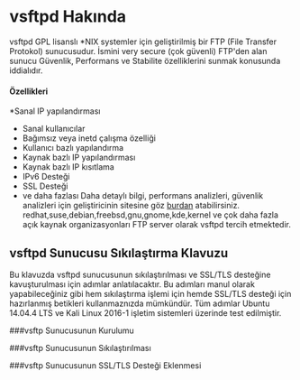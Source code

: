 # vsftpd Hakında
vsftpd GPL lisanslı *NIX systemler için geliştirilmiş bir FTP (File Transfer Protokol) sunucusudur. İsmini very secure (çok güvenli) FTP'den alan sunucu Güvenlik, Performans ve Stabilite özelliklerini sunmak konusunda iddialıdır. 
#### Özellikleri
  *Sanal IP yapılandırması
  * Sanal kullanıcılar
  * Bağımsız veya inetd çalışma özelliği
  * Kullanıcı bazlı yapılandırma
  * Kaynak bazlı IP yapılandırması
  * Kaynak bazlı IP kısıtlama
  * IPv6 Desteği
  * SSL Desteği
  * ve daha fazlası
  Daha detaylı bilgi, performans analizleri, güvenlik analizleri için geliştiricinin sitesine göz [burdan](https://security.appspot.com/vsftpd.html) atabilirsiniz.
  redhat,suse,debian,freebsd,gnu,gnome,kde,kernel ve çok daha fazla açık kaynak organizasyonları FTP server olarak vsftpd tercih etmektedir.

## vsftpd Sunucusu Sıkılaştırma Klavuzu
Bu klavuzda vsftpd sunucusunun sıkılaştırılması ve SSL/TLS desteğine kavuşturulması için adımlar anlatılacaktır. Bu adımları manul olarak yapabileceğiniz gibi hem sıkılaştırma işlemi için hemde SSL/TLS desteği için hazırlanmış betikleri kullanmaznızda mümkündür. Tüm adımlar Ubuntu 14.04.4 LTS ve Kali Linux 2016-1 işletim sistemleri üzerinde test edilmiştir.

###vsftp Sunucusunun Kurulumu

###vsftp Sunucusunun Sıkılaştırılması

###vsftp Sunucusunun SSL/TLS Desteği Eklenmesi
